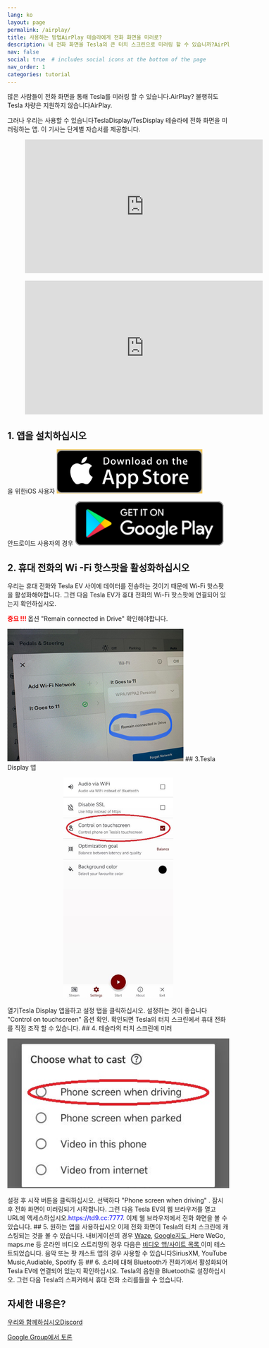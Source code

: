 ```yaml
---
lang: ko
layout: page
permalink: /airplay/
title: 사용하는 방법AirPlay 테슬라에게 전화 화면을 미러로?
description: 내 전화 화면을 Tesla의 큰 터치 스크린으로 미러링 할 수 있습니까?AirPlay?
nav: false
social: true  # includes social icons at the bottom of the page
nav_order: 1
categories: tutorial
---
```


많은 사람들이 전화 화면을 통해 Tesla를 미러링 할 수 있습니다.AirPlay? 불행히도 Tesla 차량은 지원하지 않습니다AirPlay.

그러나 우리는 사용할 수 있습니다TeslaDisplay/TesDisplay 테슬라에 전화 화면을 미러링하는 앱. 이 기사는 단계별 자습서를 제공합니다.

<!-- blank line -->
<figure class= "video-container" >
  <iframe width= "540"  height= "303"  src= "https://www.youtube.com/embed/7gpRzQRM3uk"  frameborder= "0"  allowfullscreen= "true" > </iframe>
</figure>
<!-- blank line -->

<!-- blank line -->
<figure class= "video-container" >
  <iframe width= "540"  height= "303"  src= "https://www.youtube.com/embed/aocOKvVqriA"  frameborder= "0"  allowfullscreen= "true" > </iframe>
</figure>
<!-- blank line -->

## 1. 앱을 설치하십시오

을 위한iOS 사용자
<A ID = "appstore"  href = "https://apps.apple.com/app/tesdisplay-screen-mirror/id6469987744" >
<img src= "/assets/img/app-store-badge.png"  height= "100px" >
</a>

안드로이드 사용자의 경우
<A ID = "googleplay"  href = "https://play.google.com/store/apps/details?id=io.github.blackpill.tesladisplay&referrer=utm_source%3Dgithub%26utm_medium%3Dorganic" >
<img src= "/assets/img/google-play-badge.svg"  height= "100px" >
</a>

## 2. 휴대 전화의 Wi -Fi 핫스팟을 활성화하십시오
<p> 우리는 휴대 전화와 Tesla EV 사이에 데이터를 전송하는 것이기 때문에 Wi-Fi 핫스팟을 활성화해야합니다.
그런 다음 Tesla EV가 휴대 전화의 Wi-Fi 핫스팟에 연결되어 있는지 확인하십시오. </p>
<p><span style= "color: red" > <b> 중요 !!! </b></span> 옵션 "Remain connected in Drive"  확인해야합니다. </p>
<img src= "/assets/img/wifi-connected.jpg"  height= "300px" >
## 3.Tesla Display 앱
<p style= "text-align: center;" >
<img src= "/assets/img/settings-nav.jpg"  alt= "The settings of Tesla Display app"  height= "500px" >
</p>
열기Tesla Display 앱을하고 설정 탭을 클릭하십시오.
설정하는 것이 좋습니다 "Control on touchscreen"  옵션 확인. 확인되면 Tesla의 터치 스크린에서 휴대 전화를 직접 조작 할 수 있습니다.
## 4. 테슬라의 터치 스크린에 미러
<p style= "text-align: center;" >
<img src= "/assets/img/phone-screen.jpg"  alt= "The start choice of Tesla Display app"  width= "540px" >
</p>
설정 후 시작 버튼을 클릭하십시오. 선택하다 "Phone screen when driving" . 잠시 후 전화 화면이 미러링되기 시작합니다.
그런 다음 Tesla EV의 웹 브라우저를 열고 URL에 액세스하십시오.<span style= "color:blue" >https://td9.cc:7777</span>. 이제 웹 브라우저에서 전화 화면을 볼 수 있습니다.
## 5. 원하는 앱을 사용하십시오
이제 전화 화면이 Tesla의 터치 스크린에 캐스팅되는 것을 볼 수 있습니다.
내비게이션의 경우 <a href =를 사용할 수 있습니다. "/waze" >Waze</a>, <a href = "/gmap" > Google지도 </a>,Here WeGo, maps.me 등
온라인 비디오 스트리밍의 경우 다음은 <a href =입니다. "/sites" > 비디오 앱/사이트 목록 </a> 이미 테스트되었습니다.
음악 또는 팟 캐스트 앱의 경우 사용할 수 있습니다SiriusXM, YouTube Music,Audiable, Spotify 등
## 6. 소리에 대해
Bluetooth가 전화기에서 활성화되어 Tesla EV에 연결되어 있는지 확인하십시오.
Tesla의 음원을 Bluetooth로 설정하십시오.
그런 다음 Tesla의 스피커에서 휴대 전화 소리를들을 수 있습니다.

## 자세한 내용은?
<p> <a href = "https://discord.gg/Tvbs9uWcN9"  대상 = "_blank" > 우리와 함께하십시오Discord</a> </p>
<p> <a href = "https://groups.google.com/g/tesla-display"  대상 = "_blank" > Google Group에서 토론 </a> </p>

